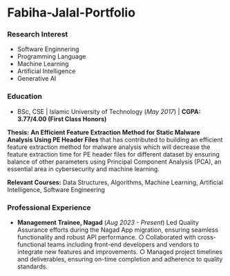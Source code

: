 # Fabiha-Jalal-Portfolio

### Research Interest
- Software Enginnering
- Programming Language
- Machine Learning
- Artificial Intelligence
- Generative AI
### Education
- BSc, CSE | Islamic University of Technology (_May 2017_) |  **CGPA: 3.77/4.00 (First Class Honors)**

**Thesis:** **An Efficient Feature Extraction Method for Static Malware Analysis Using PE Header Files** that has contributed to building an efficient feature extraction method for malware analysis which will decrease the feature extraction time for PE header files for different dataset by ensuring balance of other parameters using Principal Component Analysis (PCA), an essential area in cybersecurity and machine learning.

**Relevant Courses:** Data Structures, Algorithms, Machine Learning, Artificial Intelligence, Software Engineering

### Professional Experience
- **Management Trainee, Nagad** (_Aug 2023 - Present_)
  Led Quality Assurance efforts during the Nagad App migration, ensuring seamless functionality and robust
API performance.
○ Collaborated with cross-functional teams including front-end developers and vendors to integrate new
features and improvements.
○ Managed project timelines and deliverables, ensuring on-time completion and adherence to quality standards.



